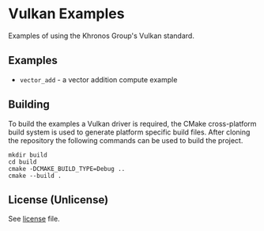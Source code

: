 # Vulkan Examples

Examples of using the Khronos Group's Vulkan standard.

## Examples

*   `vector_add` - a vector addition compute example

## Building

To build the examples a Vulkan driver is required, the CMake cross-platform
build system is used to generate platform specific build files. After cloning
the repository the following commands can be used to build the project.

```
mkdir build
cd build
cmake -DCMAKE_BUILD_TYPE=Debug ..
cmake --build .
```

## License (Unlicense)

See [license](LICENSE.md) file.
